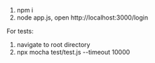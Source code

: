 1. npm i
2. node app.js, open http://localhost:3000/login


For tests:
1. navigate to root directory
2. npx mocha test/test.js --timeout 10000
